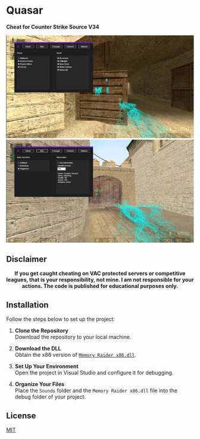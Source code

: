 # Quasar
**Cheat for Counter Strike Source V34**

![preview #1](Quasar\Assets\Images\1.png)
![preview #2](Quasar\Assets\Images\2.png)

## Disclaimer
<div style="text-align: center;">
    <strong>If you get caught cheating on VAC protected servers or competitive leagues, that is your responsibility, not mine. I am not responsible for your actions. The code is published for educational purposes only.</strong>
</div>

## Installation

Follow the steps below to set up the project:

1. **Clone the Repository**  
   Download the repository to your local machine.

2. **Download the DLL**  
   Obtain the x86 version of [`Memory Raider x86.dll`](https://github.com/capital0v/MemoryRaider/releases/tag/1.3.0).

3. **Set Up Your Environment**  
   Open the project in Visual Studio and configure it for debugging.

4. **Organize Your Files**  
   Place the `Sounds` folder and the `Memory Raider x86.dll` file into the debug folder of your project.

## License
[MIT](https://github.com/capital0v/Quasar-Counter-Strike-Source/blob/main/LICENSE)